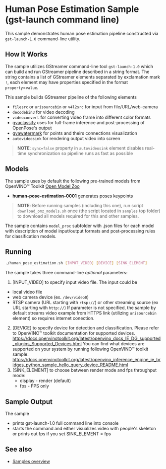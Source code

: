 # Human Pose Estimation Sample (gst-launch command line)

This sample demonstrates human pose estimation pipeline constructed via `gst-launch-1.0` command-line utility.

## How It Works
The sample utilizes GStreamer command-line tool `gst-launch-1.0` which can build and run GStreamer pipeline described in a string format.
The string contains a list of GStreamer elements separated by exclamation mark `!`, each element may have properties specified in the format `property`=`value`.

This sample builds GStreamer pipeline of the following elements
* `filesrc` or `urisourcebin` or `v4l2src` for input from file/URL/web-camera
* `decodebin3` for video decoding
* `videoconvert` for converting video frame into different color formats
* [gvaclassify](../../../../docs/source/elements/gvaclassify.md) uses for full-frame inference and post-processing of OpenPose's output
* [gvawatermark](../../../../docs/source/elements/gvawatermark.md) for points and theirs connections visualization
* `autovideosink` for rendering output video into screen
> **NOTE**: `sync=false` property in `autovideosink` element disables real-time synchronization so pipeline runs as fast as possible

## Models

The sample uses by default the following pre-trained models from OpenVINO™ Toolkit [Open Model Zoo](https://github.com/openvinotoolkit/open_model_zoo)
*   __human-pose-estimation-0001__ generates poses keypoints

> **NOTE**: Before running samples (including this one), run script `download_omz_models.sh` once (the script located in `samples` top folder) to download all models required for this and other samples.

The sample contains `model_proc` subfolder with .json files for each model with description of model input/output formats and post-processing rules for classification models.

## Running

```sh
./human_pose_estimation.sh [INPUT_VIDEO] [DEVICE] [SINK_ELEMENT]
```
The sample takes three command-line *optional* parameters:
1. [INPUT_VIDEO] to specify input video file.
The input could be
* local video file
* web camera device (ex. `/dev/video0`)
* RTSP camera (URL starting with `rtsp://`) or other streaming source (ex URL starting with `http://`)
If parameter is not specified, the sample by default streams video example from HTTPS link (utilizing `urisourcebin` element) so requires internet conection.
2. [DEVICE] to specify device for detection and classification.
        Please refer to OpenVINO™ toolkit documentation for supported devices.
        https://docs.openvinotoolkit.org/latest/openvino_docs_IE_DG_supported_plugins_Supported_Devices.html
        You can find what devices are supported on your system by running following OpenVINO™ toolkit sample:
        https://docs.openvinotoolkit.org/latest/openvino_inference_engine_ie_bridges_python_sample_hello_query_device_README.html
3. [SINK_ELEMENT] to choose between render mode and fps throughput mode:
    * display - render (default)
    * fps - FPS only

## Sample Output

The sample
* prints gst-launch-1.0 full command line into console
* starts the command and either visualizes video with people's skeleton
or prints out fps if you set SINK_ELEMENT = fps

## See also
* [Samples overview](../../README.md)
